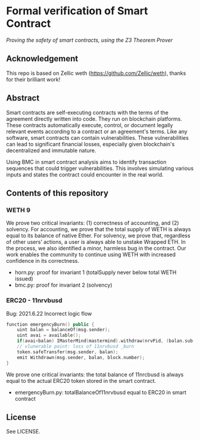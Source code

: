 # Formal verification of Smart Contract

*Proving the safety of smart contracts, using the Z3 Theorem Prover*

## Acknowledgement

This repo is based on Zellic weth (https://github.com/Zellic/weth), thanks for their brilliant work!

## Abstract

Smart contracts are self-executing contracts with the terms of the agreement directly written into code. They run on blockchain platforms. These contracts 	automatically execute, control, or document legally relevant events according to a contract or an agreement's terms. Like any software, smart contracts can contain vulnerabilities. These vulnerabilities can lead to significant financial losses, especially given blockchain's decentralized and immutable nature.

Using BMC in smart contract analysis aims to identify transaction sequences that could trigger vulnerabilities. This involves simulating various inputs and states the contract could encounter in the real world.

## Contents of this repository

### WETH 9

We prove two critical invariants: (1) correctness of accounting, and (2) solvency. For accounting, we prove that the total supply of WETH is always equal to its balance of native Ether. For solvency, we prove that, regardless of other users’ actions, a user is always able to unstake Wrapped ETH. In the process, we also identified a minor, harmless bug in the contract. Our work enables the community to continue using WETH with increased confidence in its correctness.

* horn.py: proof for invariant 1 (totalSupply never below total WETH issued)
* bmc.py: proof for invariant 2 (solvency)

### ERC20 - 11nrvbusd

Bug: 2021.6.22 Incorrect logic flow

```c++
function emergencyBurn() public {
    uint balan = balanceOf(msg.sender);
    uint avai = available();
    if(avai<balan) IMasterMind(mastermind).withdraw(nrvPid, (balan.sub(avai)));
    // vlunerable point: loss of 11nrvbusd _burn
    token.safeTransfer(msg.sender, balan);
    emit Withdrawn(msg.sender, balan, block.number);
}
```

We prove one critical invariants: the total balance of 11nrcbusd is always equal to the actual ERC20 token stored in the smart contract.

* emergencyBurn.py: totalBalanceOf11nrvbusd equal to ERC20 in smart contract

## License

See LICENSE.
